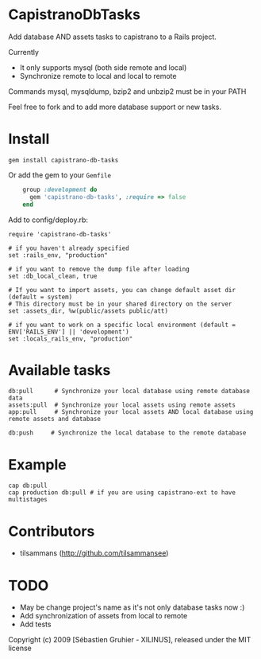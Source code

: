 CapistranoDbTasks
=================

Add database AND assets tasks to capistrano to a Rails project.

Currently

* It only supports mysql (both side remote and local)
* Synchronize remote to local and local to remote 

Commands mysql, mysqldump, bzip2 and unbzip2 must be in your PATH

Feel free to fork and to add more database support or new tasks.

Install
=======

```
gem install capistrano-db-tasks
```
    
Or add the gem to your ```Gemfile```


```ruby
    group :development do
      gem 'capistrano-db-tasks', :require => false
    end
```

Add to config/deploy.rb:

    require 'capistrano-db-tasks'
  
    # if you haven't already specified
    set :rails_env, "production"
  
    # if you want to remove the dump file after loading
    set :db_local_clean, true  
    
    # If you want to import assets, you can change default asset dir (default = system)
    # This directory must be in your shared directory on the server
    set :assets_dir, %w(public/assets public/att)
    
    # if you want to work on a specific local environment (default = ENV['RAILS_ENV'] || 'development')
    set :locals_rails_env, "production"
    
Available tasks
===============

    db:pull      # Synchronize your local database using remote database data
    assets:pull  # Synchronize your local assets using remote assets
    app:pull     # Synchronize your local assets AND local database using remote assets and database

    db:push     # Synchronize the local database to the remote database

Example
=======

    cap db:pull
    cap production db:pull # if you are using capistrano-ext to have multistages


Contributors
============

* tilsammans (http://github.com/tilsammansee)


TODO
====

* May be change project's name as it's not only database tasks now :)
* Add synchronization of assets from local to remote
* Add tests


Copyright (c) 2009 [Sébastien Gruhier - XILINUS], released under the MIT license
